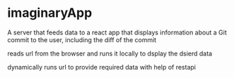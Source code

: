 # imaginaryApp
A server that feeds data to a react app that displays information about a Git commit to the user, including the diff of the commit

reads url from the browser and runs it locally to dsplay the dsierd data 

dynamically runs url to provide required data with help of restapi
